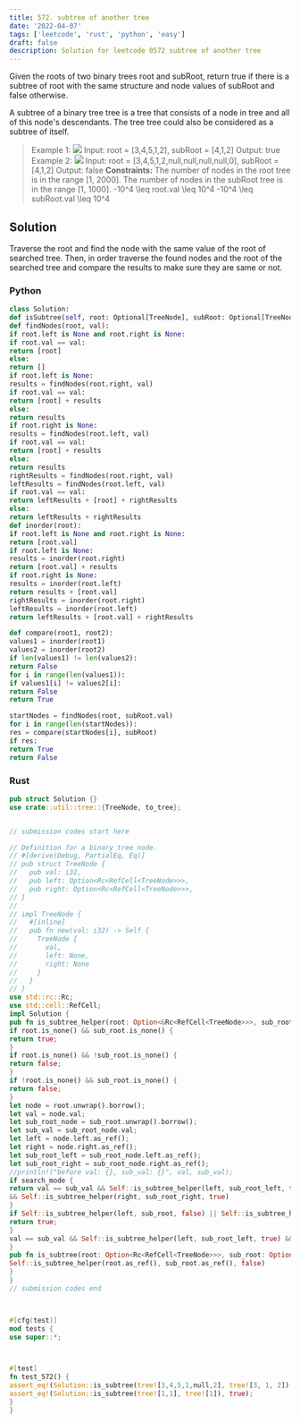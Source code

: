 ```yaml
---
title: 572. subtree of another tree
date: '2022-04-07'
tags: ['leetcode', 'rust', 'python', 'easy']
draft: false
description: Solution for leetcode 0572 subtree of another tree
---
```




Given the roots of two binary trees root and subRoot, return true if there is a subtree of root with the same structure and node values of subRoot and false otherwise.

A subtree of a binary tree tree is a tree that consists of a node in tree and all of this node's descendants. The tree tree could also be considered as a subtree of itself.



>   Example 1:
>   ![](https://assets.leetcode.com/uploads/2021/04/28/subtree1-tree.jpg)
>   Input: root <TeX>=</TeX> [3,4,5,1,2], subRoot <TeX>=</TeX> [4,1,2]
>   Output: true
>   Example 2:
>   ![](https://assets.leetcode.com/uploads/2021/04/28/subtree2-tree.jpg)
>   Input: root <TeX>=</TeX> [3,4,5,1,2,null,null,null,null,0], subRoot <TeX>=</TeX> [4,1,2]
>   Output: false
**Constraints:**
>   	The number of nodes in the root tree is in the range [1, 2000].
>   	The number of nodes in the subRoot tree is in the range [1, 1000].
>   	-10^4 <TeX>\leq</TeX> root.val <TeX>\leq</TeX> 10^4
>   	-10^4 <TeX>\leq</TeX> subRoot.val <TeX>\leq</TeX> 10^4


## Solution
Traverse the root and find the node with the same value of the root of searched tree. Then, in order traverse the found nodes and the root of the searched tree and compare the results to make sure they are same or not.


### Python
```python
class Solution:
def isSubtree(self, root: Optional[TreeNode], subRoot: Optional[TreeNode]) -> bool:
def findNodes(root, val):
if root.left is None and root.right is None:
if root.val == val:
return [root]
else:
return []
if root.left is None:
results = findNodes(root.right, val)
if root.val == val:
return [root] + results
else:
return results
if root.right is None:
results = findNodes(root.left, val)
if root.val == val:
return [root] + results
else:
return results
rightResults = findNodes(root.right, val)
leftResults = findNodes(root.left, val)
if root.val == val:
return leftResults + [root] + rightResults
else:
return leftResults + rightResults
def inorder(root):
if root.left is None and root.right is None:
return [root.val]
if root.left is None:
results = inorder(root.right)
return [root.val] + results
if root.right is None:
results = inorder(root.left)
return results + [root.val]
rightResults = inorder(root.right)
leftResults = inorder(root.left)
return leftResults + [root.val] + rightResults

def compare(root1, root2):
values1 = inorder(root1)
values2 = inorder(root2)
if len(values1) != len(values2):
return False
for i in range(len(values1)):
if values1[i] != values2[i]:
return False
return True

startNodes = findNodes(root, subRoot.val)
for i in range(len(startNodes)):
res = compare(startNodes[i], subRoot)
if res:
return True
return False
```


### Rust
```rust
pub struct Solution {}
use crate::util::tree::{TreeNode, to_tree};


// submission codes start here

// Definition for a binary tree node.
// #[derive(Debug, PartialEq, Eq)]
// pub struct TreeNode {
//   pub val: i32,
//   pub left: Option<Rc<RefCell<TreeNode>>>,
//   pub right: Option<Rc<RefCell<TreeNode>>>,
// }
//
// impl TreeNode {
//   #[inline]
//   pub fn new(val: i32) -> Self {
//     TreeNode {
//       val,
//       left: None,
//       right: None
//     }
//   }
// }
use std::rc::Rc;
use std::cell::RefCell;
impl Solution {
pub fn is_subtree_helper(root: Option<&Rc<RefCell<TreeNode>>>, sub_root: Option<&Rc<RefCell<TreeNode>>>, search_mode: bool) -> bool {
if root.is_none() && sub_root.is_none() {
return true;
}
if root.is_none() && !sub_root.is_none() {
return false;
}
if !root.is_none() && sub_root.is_none() {
return false;
}
let node = root.unwrap().borrow();
let val = node.val;
let sub_root_node = sub_root.unwrap().borrow();
let sub_val = sub_root_node.val;
let left = node.left.as_ref();
let right = node.right.as_ref();
let sub_root_left = sub_root_node.left.as_ref();
let sub_root_right = sub_root_node.right.as_ref();
//println!("before val: {}, sub_val: {}", val, sub_val);
if search_mode {
return val == sub_val && Self::is_subtree_helper(left, sub_root_left, true)
&& Self::is_subtree_helper(right, sub_root_right, true)
}
if Self::is_subtree_helper(left, sub_root, false) || Self::is_subtree_helper(right, sub_root, false) {
return true;
}
val == sub_val && Self::is_subtree_helper(left, sub_root_left, true) && Self::is_subtree_helper(right, sub_root_right, true)
}
pub fn is_subtree(root: Option<Rc<RefCell<TreeNode>>>, sub_root: Option<Rc<RefCell<TreeNode>>>) -> bool {
Self::is_subtree_helper(root.as_ref(), sub_root.as_ref(), false)
}
}
// submission codes end



#[cfg(test)]
mod tests {
use super::*;



#[test]
fn test_572() {
assert_eq!(Solution::is_subtree(tree![3,4,5,1,null,2], tree![3, 1, 2]), false);
assert_eq!(Solution::is_subtree(tree![1,1], tree![1]), true);
}
}

```
